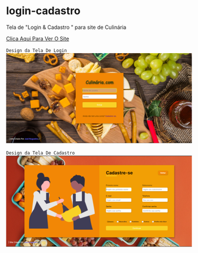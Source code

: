 # login-cadastro
 Tela de "Login & Cadastro " para site de Culinária

[Clica Aqui Para Ver O Site](https://joelnogueira.github.io/login-cadastro/)



`Design da Tela De Login`
![Imagem](site-img1.png)


`Design da Tela De Cadastro`
![Imagem](site-img2.png)
